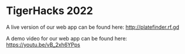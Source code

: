 # TigerHacks 2022
A live version of our web app can be found here: http://platefinder.rf.gd

A demo video for our web app can be found here: https://youtu.be/vB_2xh6YPps
